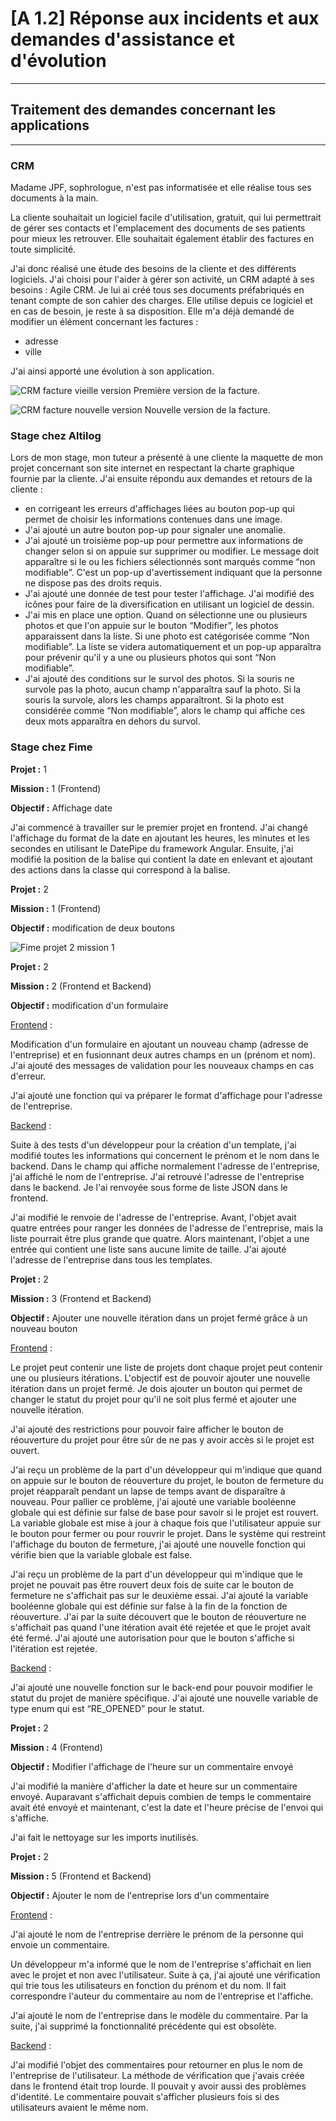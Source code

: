 # [A 1.2] Réponse aux incidents et aux demandes d'assistance et d'évolution

---

## Traitement des demandes concernant les applications

---

### CRM

Madame JPF, sophrologue, n'est pas informatisée et elle
réalise tous ses documents à la main.

La cliente souhaitait un logiciel facile d'utilisation, gratuit,
qui lui permettrait de gérer ses contacts et l'emplacement
des documents de ses patients pour mieux les retrouver.
Elle souhaitait également établir des factures en toute simplicité.

J'ai donc réalisé une étude des besoins de la cliente
et des différents logiciels.
J'ai choisi pour l'aider à gérer son activité, un CRM adapté à 
ses besoins : Agile CRM.
Je lui ai créé tous ses documents préfabriqués en tenant compte 
de son cahier des charges. 
Elle utilise depuis ce logiciel et en cas de besoin, je reste à 
sa disposition.
Elle m'a déjà demandé de modifier un élément concernant les factures :
- adresse
- ville

J'ai ainsi apporté une évolution à son application. 

![CRM facture vieille version](./doc/crm_facture_old.png)
Première version de la facture.

![CRM facture nouvelle version](./doc/crm_facture_new.png)
Nouvelle version de la facture.

### Stage chez Altilog

Lors de mon stage, mon tuteur a présenté à une cliente la maquette 
de mon projet concernant son site internet en respectant la charte 
graphique fournie par la cliente.
J'ai ensuite répondu aux demandes et retours de la cliente :
- en corrigeant les erreurs d'affichages liées au bouton pop-up qui permet
de choisir les informations contenues dans une image. 
- J'ai ajouté un autre bouton pop-up pour signaler une anomalie.
- J'ai ajouté un troisième pop-up pour permettre aux informations de changer
selon si on appuie sur supprimer ou modifier. Le message doit apparaître 
si le ou les fichiers sélectionnés sont marqués comme “non modifiable”. 
C'est un pop-up d'avertissement indiquant que la personne ne dispose pas 
des droits requis.
- J'ai ajouté une donnée de test pour tester l'affichage. 
J'ai modifié des icônes pour faire de la diversification en utilisant 
un logiciel de dessin.
- J'ai mis en place une option. Quand on sélectionne une ou plusieurs photos 
et que l'on appuie sur le bouton “Modifier”, les photos apparaissent
dans la liste. Si une photo est catégorisée comme “Non modifiable”. 
La liste se videra automatiquement et un pop-up apparaîtra pour
prévenir qu'il y a une ou plusieurs photos qui sont “Non modifiable”. 
- J'ai ajouté des conditions sur le survol des photos. Si la souris ne 
survole pas la photo, aucun champ n'apparaîtra sauf la photo. 
Si la souris la survole, alors les champs apparaîtront. Si la photo
est considérée comme “Non modifiable”, alors le champ qui affiche ces 
deux mots apparaîtra en dehors du survol.

### Stage chez Fime

**Projet :** 1

**Mission :** 1 (Frontend)

**Objectif :** Affichage date

J'ai commencé à travailler sur le premier projet en frontend. 
J'ai changé l'affichage du format de la date en ajoutant les heures, 
les minutes et les secondes en utilisant le DatePipe du framework Angular. 
Ensuite, j'ai modifié la position de la balise qui contient 
la date en enlevant et ajoutant des actions dans la classe qui correspond 
à la balise.

**Projet :** 2

**Mission :** 1 (Frontend)

**Objectif :** modification de deux boutons

![Fime projet 2 mission 1](./doc/fime_projet_2_mission_1_bouton_modifie.png)

**Projet :** 2

**Mission :** 2 (Frontend et Backend)

**Objectif :** modification d'un formulaire

<u>Frontend</u> :

Modification d'un formulaire en ajoutant un nouveau champ 
(adresse de l'entreprise) et en fusionnant deux autres champs en 
un (prénom et nom).
J'ai ajouté des messages de validation pour les nouveaux champs en 
cas d'erreur.

J'ai ajouté une fonction qui va préparer le format d'affichage pour 
l'adresse de l'entreprise.

<u>Backend</u> :

Suite à des tests d'un développeur pour la création d'un template, 
j'ai modifié toutes les informations qui concernent le prénom et le nom 
dans le backend. Dans le champ qui affiche normalement l'adresse de 
l'entreprise, j'ai affiché le nom de l'entreprise. J'ai retrouvé l'adresse 
de l'entreprise dans le backend. Je l'ai renvoyée sous forme de 
liste JSON dans le frontend.

J'ai modifié le renvoie de l'adresse de l'entreprise.
Avant, l'objet avait quatre entrées pour ranger les données de 
l'adresse de l'entreprise, mais la liste pourrait être plus grande que 
quatre. Alors maintenant, l'objet a une entrée qui contient une liste 
sans aucune limite de taille. J'ai ajouté l'adresse de l'entreprise 
dans tous les templates.

**Projet :** 2

**Mission :** 3 (Frontend et Backend)

**Objectif :** Ajouter une nouvelle itération dans un projet fermé 
grâce à un nouveau bouton

<u>Frontend</u> :

Le projet peut contenir une liste de projets dont chaque projet peut 
contenir une ou plusieurs itérations. L'objectif est de pouvoir ajouter 
une nouvelle itération dans un projet fermé. Je dois ajouter un bouton 
qui permet de changer le statut du projet pour qu'il ne soit plus fermé et 
ajouter une nouvelle itération. 

J'ai ajouté des restrictions pour pouvoir faire afficher le bouton 
de réouverture du projet pour être sûr de ne pas y avoir accès 
si le projet est ouvert.

J'ai reçu un problème de la part d'un développeur qui m'indique que quand 
on appuie sur le bouton de réouverture du projet, le bouton de fermeture 
du projet réapparaît pendant un lapse de temps avant de disparaître 
à nouveau. Pour pallier ce problème, j'ai ajouté une variable booléenne 
globale qui est définie sur false de base pour savoir si le projet est 
rouvert. La variable globale est mise à jour à chaque fois que 
l'utilisateur appuie sur le bouton pour fermer ou pour rouvrir le projet.
Dans le système qui restreint l'affichage du bouton de fermeture, 
j'ai ajouté une nouvelle fonction qui vérifie bien que la variable globale 
est false.

J'ai reçu un problème de la part d'un développeur qui m'indique que 
le projet ne pouvait pas être rouvert deux fois de suite car le bouton 
de fermeture ne s'affichait pas sur le deuxième essai.
J'ai ajouté la variable booléenne globale qui est définie sur false 
à la fin de la fonction de réouverture. J'ai par la suite découvert 
que le bouton de réouverture ne s'affichait pas quand l'une itération 
avait été rejetée et que le projet avait été fermé. J'ai ajouté une 
autorisation pour que le bouton s'affiche si l'itération est rejetée.


<u>Backend</u> :

J'ai ajouté une nouvelle fonction sur le back-end pour pouvoir modifier 
le statut du projet de manière spécifique.
J'ai ajouté une nouvelle variable de type enum qui est “RE_OPENED” 
pour le statut.

**Projet :** 2

**Mission :** 4 (Frontend)

**Objectif :** Modifier l'affichage de l'heure sur un commentaire envoyé

J'ai modifié la manière d'afficher la date et heure sur 
un commentaire envoyé. Auparavant s'affichait depuis combien de temps 
le commentaire avait été envoyé et maintenant, c'est la date et l'heure 
précise de l'envoi qui s'affiche.

J'ai fait le nettoyage sur les imports inutilisés.

**Projet :** 2

**Mission :** 5 (Frontend et Backend)

**Objectif :** Ajouter le nom de l'entreprise lors d'un commentaire

<u>Frontend</u> :

J'ai ajouté le nom de l'entreprise derrière le prénom de la personne 
qui envoie un commentaire. 

Un développeur m'a informé que le nom de l'entreprise s'affichait en lien 
avec le projet et non avec l'utilisateur. Suite à ça, j'ai ajouté 
une vérification qui trie tous les utilisateurs en fonction 
du prénom et du nom. Il fait correspondre l'auteur du commentaire 
au nom de l'entreprise et l'affiche.

J'ai ajouté le nom de l'entreprise dans le modèle du commentaire.
Par la suite, j'ai supprimé la fonctionnalité précédente qui est obsolète.

<u>Backend</u> :

J'ai modifié l'objet des commentaires pour retourner en plus le nom de 
l'entreprise de l'utilisateur. La méthode de vérification que 
j'avais créée dans le frontend était trop lourde. 
Il pouvait y avoir aussi des problèmes d'identité. Le commentaire pouvait 
s'afficher plusieurs fois si des utilisateurs avaient le même nom.